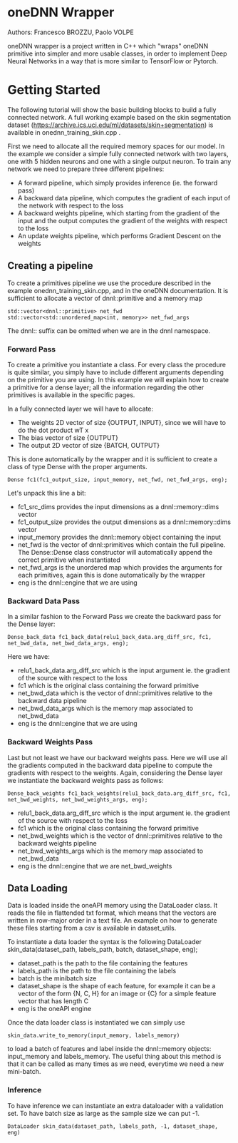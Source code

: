 oneDNN Wrapper 
===============

Authors: Francesco BROZZU, Paolo VOLPE

oneDNN wrapper is a project written in C++ which "wraps" oneDNN primitive into simpler and more usable classes, in order to implement Deep Neural Networks in a way that is more similar to TensorFlow or Pytorch. 

Getting Started
===============

The following tutorial will show the basic building blocks to build a fully connected network. A full working example based on the skin segmentation dataset (https://archive.ics.uci.edu/ml/datasets/skin+segmentation) is available in onednn_training_skin.cpp .

First we need to allocate all the required memory spaces for our model. In the example we consider a simple fully connected network with two layers, one with 5 hidden neurons and one with a single output neuron. To train any network we need to prepare three different pipelines:
- A forward pipeline, which simply provides inference (ie. the forward pass)
- A backward data pipeline, which computes the gradient of each input of the network with respect to the loss
- A backward weights pipeline, which starting from the gradient of the input and the output computes the gradient of the weights with respect to the loss
- An update weights pipeline, which performs Gradient Descent on the weights

## Creating a pipeline

To create a primitives pipeline we use the procedure described in the example onednn_training_skin.cpp, and in the oneDNN documentation. It is sufficient to allocate a vector of dnnl::primitive and a memory map

    std::vector<dnnl::primitive> net_fwd
    std::vector<std::unordered_map<int, memory>> net_fwd_args

The dnnl:: suffix can be omitted when we are in the dnnl namespace.

### Forward Pass

To create a primitive you instantiate a class. For every class the procedure is quite similar, you simply have to include different arguments depending on the primitive you are using. In this example we will explain how to create a primitive for a dense layer; all the information regarding the other primitives is available in the specific pages.

In a fully connected layer we will have to allocate:

- The weights 2D vector of size {OUTPUT, INPUT}, since we will have to do the dot product wT x
- The bias vector of size {OUTPUT}
- The output 2D vector of size {BATCH, OUTPUT}

This is done automatically by the wrapper and it is sufficient to create a class of type Dense with the proper arguments.

    Dense fc1(fc1_output_size, input_memory, net_fwd, net_fwd_args, eng);

Let's unpack this line a bit:
- fc1_src_dims provides the input dimensions as a dnnl::memory::dims vector
- fc1_output_size provides the output dimensions as a dnnl::memory::dims vector
- input_memory provides the dnnl::memory object containing the input
- net_fwd is the vector of dnnl::primitives which contain the full pipeline. The Dense::Dense class constructor will automatically append the correct primitive when instantiated
- net_fwd_args is the unordered map which provides the arguments for each primitives, again this is done automatically by the wrapper
- eng is the dnnl::engine that we are using

### Backward Data Pass

In a similar fashion to the Forward Pass we create the backward pass for the Dense layer:

    Dense_back_data fc1_back_data(relu1_back_data.arg_diff_src, fc1, net_bwd_data, net_bwd_data_args, eng);

Here we have:

- relu1_back_data.arg_diff_src which is the input argument ie. the gradient of the source with respect to the loss
- fc1 which is the original class containing the forward primitive
- net_bwd_data which is the vector of dnnl::primitives relative to the backward data pipeline
- net_bwd_data_args which is the memory map associated to net_bwd_data
- eng is the dnnl::engine that we are using

### Backward Weights Pass

Last but not least we have our backward weights pass. Here we will use all the gradients computed in the backward data pipeline to compute the gradients with respect to the weights. 
Again, considering the Dense layer we instantiate the backward weights pass as follows:

    Dense_back_weights fc1_back_weights(relu1_back_data.arg_diff_src, fc1, net_bwd_weights, net_bwd_weights_args, eng);

- relu1_back_data.arg_diff_src which is the input argument ie. the gradient of the source with respect to the loss
- fc1 which is the original class containing the forward primitive
- net_bwd_weights which is the vector of dnnl::primitives relative to the backward weights pipeline
- net_bwd_weights_args which is the memory map associated to net_bwd_data
- eng is the dnnl::engine that we are net_bwd_weights

## Data Loading

Data is loaded inside the oneAPI memory using the DataLoader class. It reads the file in flattended txt format, which means that the vectors are written in row-major order in a text file. An example on how to generate these files starting from a csv is available in dataset_utils. 

To instantiate a data loader the syntax is the following
    DataLoader skin_data(dataset_path, labels_path, batch, dataset_shape, eng);

- dataset_path is the path to the file containing the features
- labels_path is the path to the file containing the labels
- batch is the minibatch size
- dataset_shape is the shape of each feature, for example it can be a vector of the form {N, C, H} for an image or {C} for a simple feature vector that has length C
- eng is the oneAPI engine

Once the data loader class is instantiated we can simply use

    skin_data.write_to_memory(input_memory, labels_memory)

to load a batch of features and label inside the dnnl::memory objects: input_memory and labels_memory. The useful thing about this method is that it can be called as many times as we need, everytime we need a new mini-batch.

### Inference

To have inference we can instantiate an extra dataloader with a validation set. To have batch size as large as the sample size we can put -1.

    DataLoader skin_data(dataset_path, labels_path, -1, dataset_shape, eng)